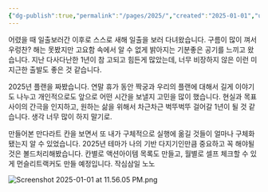 ```yaml
---
{"dg-publish":true,"permalink":"/pages/2025/","created":"2025-01-01","updated":"2025-01-01T23:23:00"}
---
```


어렸을 때 일출보러간 이후로 스스로 새해 일출을 보러 다녀왔습니다. 구름이 많이 껴서 우렁찬? 해는 못봤지만 고요함 속에서 알 수 없게 밝아지는 기분좋은 공기를 느끼고 왔습니다. 지난 다사다난한 1년이 참 고되고 힘든게 많았는데, 너무 비장하지 않은 이런 미지근한 출발도 좋은 것 같습니다.

2025년 플랜을 짜봤습니다. 연말 휴가 동안 짝궁과 우리의 플랜에 대해서 길게 이야기도 나누고 개인적으로도 앞으로 어떤 시간을 보낼지 고민을 많이 했습니다. 현실과 목표 사이의 간극을 인지하고, 원하는 삶을 위해서 차근차근 벅뚜벅뚜 걸어갈 1년이 될 것 같습니다. 생각 너무 많이 하지 말기로.

만들어본 만다라트 칸을 보면서 또 내가 구체적으로 실행에 옮길 것들이 얼마나 구체화됐는지 알 수 있었습니다. 2025년 테마가 나의 기반 다지기인만큼 중요하고 꼭 해야될 것은 볼드처리해봤습니다. 칸별로 액션아이템 목록도 만들고, 월별로 셀프 체크할 수 있게 먼슬리트랙커도 만들 예정입니다. 작심삼일 노노

![Screenshot 2025-01-01 at 11.56.05 PM.png](/img/user/Screenshot%202025-01-01%20at%2011.56.05%20PM.png)